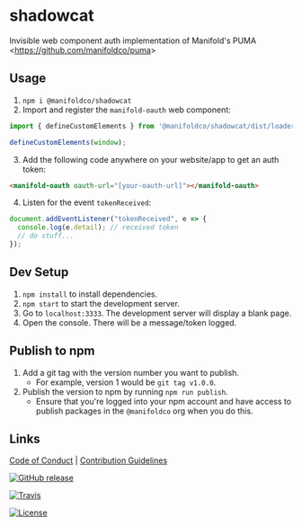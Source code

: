 # shadowcat

Invisible web component auth implementation of Manifold&#39;s PUMA &lt;https://github.com/manifoldco/puma&gt;

## Usage

1. `npm i @manifoldco/shadowcat`
2. Import and register the `manifold-oauth` web component:

```js
import { defineCustomElements } from '@manifoldco/shadowcat/dist/loader';

defineCustomElements(window);
```

3. Add the following code anywhere on your website/app to get an auth token:

```html
<manifold-oauth oauth-url="[your-oauth-url]"></manifold-oauth>
```

4. Listen for the event `tokenReceived`:

```js
document.addEventListener("tokenReceived", e => {
  console.log(e.detail); // received token
  // do stuff...
});
```

## Dev Setup

1. `npm install` to install dependencies.
1. `npm start` to start the development server.
1. Go to `localhost:3333`. The development server will display a blank page. 
1. Open the console. There will be a message/token logged.

## Publish to npm

1. Add a git tag with the version number you want to publish. 
   - For example, version 1 would be `git tag v1.0.0`.
1. Publish the version to npm by running `npm run publish`. 
   - Ensure that you're logged into your npm account and have access to publish packages in the `@manifoldco` org when you do this.


## Links

[Code of Conduct](./CODE_OF_CONDUCT.md) |
[Contribution Guidelines](./.github/CONTRIBUTING.md)

[![GitHub release](https://img.shields.io/github/tag/manifoldco/shadowcat.svg?label=latest)](https://github.com/manifoldco/shadowcat/releases)

[![Travis](https://img.shields.io/travis/manifoldco/shadowcat/master.svg)](https://travis-ci.org/manifoldco/shadowcat)

[![License](https://img.shields.io/badge/license-BSD-blue.svg)](./LICENSE.md)
